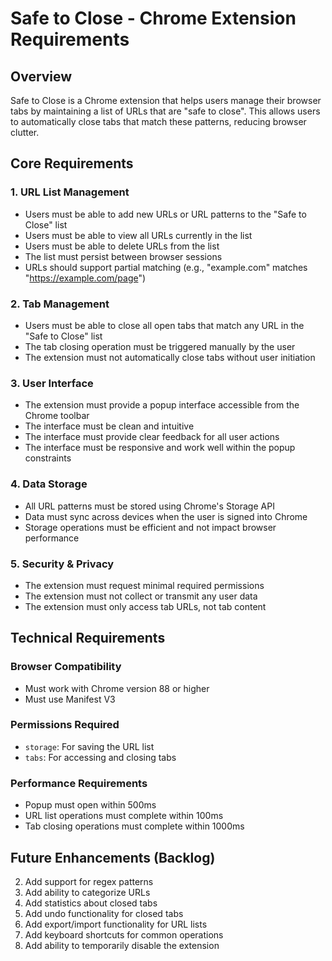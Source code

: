 # Safe to Close - Chrome Extension Requirements

## Overview
Safe to Close is a Chrome extension that helps users manage their browser tabs by maintaining a list of URLs that are "safe to close". This allows users to automatically close tabs that match these patterns, reducing browser clutter.

## Core Requirements

### 1. URL List Management
- Users must be able to add new URLs or URL patterns to the "Safe to Close" list
- Users must be able to view all URLs currently in the list
- Users must be able to delete URLs from the list
- The list must persist between browser sessions
- URLs should support partial matching (e.g., "example.com" matches "https://example.com/page")

### 2. Tab Management
- Users must be able to close all open tabs that match any URL in the "Safe to Close" list
- The tab closing operation must be triggered manually by the user
- The extension must not automatically close tabs without user initiation

### 3. User Interface
- The extension must provide a popup interface accessible from the Chrome toolbar
- The interface must be clean and intuitive
- The interface must provide clear feedback for all user actions
- The interface must be responsive and work well within the popup constraints

### 4. Data Storage
- All URL patterns must be stored using Chrome's Storage API
- Data must sync across devices when the user is signed into Chrome
- Storage operations must be efficient and not impact browser performance

### 5. Security & Privacy
- The extension must request minimal required permissions
- The extension must not collect or transmit any user data
- The extension must only access tab URLs, not tab content

## Technical Requirements

### Browser Compatibility
- Must work with Chrome version 88 or higher
- Must use Manifest V3

### Permissions Required
- `storage`: For saving the URL list
- `tabs`: For accessing and closing tabs

### Performance Requirements
- Popup must open within 500ms
- URL list operations must complete within 100ms
- Tab closing operations must complete within 1000ms

## Future Enhancements (Backlog)
2. Add support for regex patterns
3. Add ability to categorize URLs
4. Add statistics about closed tabs
5. Add undo functionality for closed tabs
6. Add export/import functionality for URL lists
7. Add keyboard shortcuts for common operations
8. Add ability to temporarily disable the extension